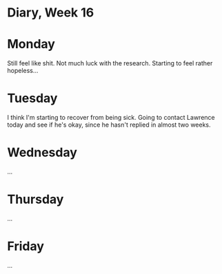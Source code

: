 # Diary, Week 16

# Monday

Still feel like shit. Not much luck with the research. Starting to feel rather hopeless...

# Tuesday

I think I'm starting to recover from being sick.
Going to contact Lawrence today and see if he's okay, since he hasn't replied in almost two weeks.


# Wednesday

...

# Thursday

...

# Friday

...
